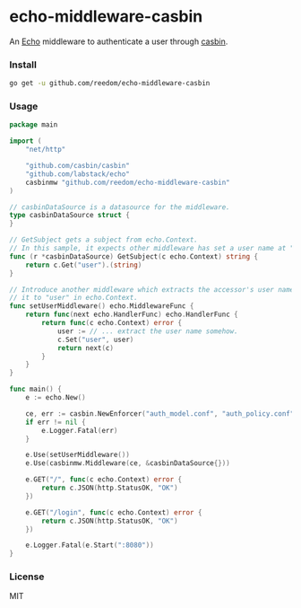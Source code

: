 echo-middleware-casbin
======================

An [Echo][] middleware to authenticate a user through [casbin][].

[Echo]: https://echo.labstack.com/
[casbin]: https://casbin.org/

### Install

```sh
go get -u github.com/reedom/echo-middleware-casbin
```

### Usage

```go
package main

import (
	"net/http"

	"github.com/casbin/casbin"
	"github.com/labstack/echo"
	casbinmw "github.com/reedom/echo-middleware-casbin"
)

// casbinDataSource is a datasource for the middleware.
type casbinDataSource struct {
}

// GetSubject gets a subject from echo.Context.
// In this sample, it expects other middleware has set a user name at "user".
func (r *casbinDataSource) GetSubject(c echo.Context) string {
	return c.Get("user").(string)
}

// Introduce another middleware which extracts the accessor's user name and set
// it to "user" in echo.Context.
func setUserMiddleware() echo.MiddlewareFunc {
	return func(next echo.HandlerFunc) echo.HandlerFunc {
		return func(c echo.Context) error {
			user := // ... extract the user name somehow.
			c.Set("user", user)
			return next(c)
		}
	}
}

func main() {
	e := echo.New()

	ce, err := casbin.NewEnforcer("auth_model.conf", "auth_policy.conf")
	if err != nil {
		e.Logger.Fatal(err)
	}

	e.Use(setUserMiddleware())
	e.Use(casbinmw.Middleware(ce, &casbinDataSource{}))

	e.GET("/", func(c echo.Context) error {
		return c.JSON(http.StatusOK, "OK")
	})

	e.GET("/login", func(c echo.Context) error {
		return c.JSON(http.StatusOK, "OK")
	})

	e.Logger.Fatal(e.Start(":8080"))
}
```

### License

MIT
